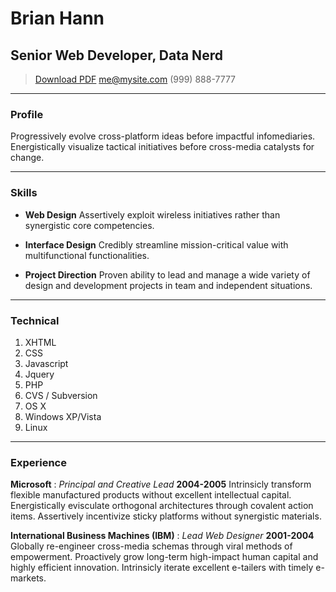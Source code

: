 # Brian Hann
## Senior Web Developer, Data Nerd

> [Download PDF](resume.pdf)
> [me@mysite.com](me@mysite.com)
> (999) 888-7777

---

### Profile

Progressively evolve cross-platform ideas before impactful infomediaries. Energistically visualize tactical initiatives before cross-media catalysts for change.

---

### Skills

* **Web Design**
  Assertively exploit wireless initiatives rather than synergistic core competencies.

* **Interface Design**
  Credibly streamline mission-critical value with multifunctional functionalities.

* **Project Direction**
  Proven ability to lead and manage a wide variety of design and development projects in team and independent situations.

---

### Technical

1. XHTML
1. CSS
1. Javascript
1. Jquery
1. PHP
1. CVS / Subversion
1. OS X
1. Windows XP/Vista
1. Linux

---

### Experience

**Microsoft** : *Principal and Creative Lead* __2004-2005__
  Intrinsicly transform flexible manufactured products without excellent intellectual capital. Energistically evisculate orthogonal architectures through covalent action items. Assertively incentivize sticky platforms without synergistic materials.

**International Business Machines (IBM)** : *Lead Web Designer* __2001-2004__
  Globally re-engineer cross-media schemas through viral methods of empowerment. Proactively grow long-term high-impact human capital and highly efficient innovation. Intrinsicly iterate excellent e-tailers with timely e-markets.
